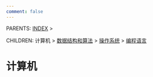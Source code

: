 ```yaml
---
comment: false
---
```


PARENTS: [INDEX](/gknows/wiki) > 

CHILDREN: 计算机 > [数据结构和算法](/gknows/数据结构和算法) > [操作系统](/gknows/操作系统) > [编程语言](/gknows/编程语言)

# 计算机
